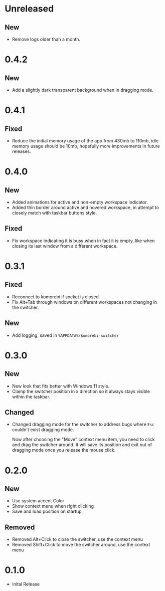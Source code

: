 # Unreleased

## New

- Remove logs older than a month.

# 0.4.2

## New

- Add a slightly dark transparent background when in dragging mode.

# 0.4.1

## Fixed

- Reduce the initial memory usage of the app from 430mb to 110mb, idle memory usage should be 10mb, hopefully more improvements in future releases.

# 0.4.0

## New

- Added animations for active and non-empty workspace indicator.
- Added thin border around active and hovered workspace, in attempt to closely match with taskbar buttons style.

## Fixed

- Fix workspace indicating it is busy when in fact it is empty, like when closing its last window from a different workspace.

# 0.3.1

## Fixed

- Reconnect to komorebi if socket is closed
- Fix Alt+Tab through windows on different workspaces not changing in the switcher.

## New

- Add logging, saved in `%APPDATA%\komorebi-switcher`

# 0.3.0

## New

- New look that fits better with Windows 11 style.
- Clamp the switcher position in x direction so it always stays visible within the taskbar.

## Changed

- Changed dragging mode for the switcher to address bugs where `Esc` couldn't exist dragging mode.

  Now after choosing the "Move" context menu item, you need to click and drag the switcher around.
  It will save its position and exit out of dragging mode once you release the mouse click.

# 0.2.0

## New

- Use system accent Color
- Show context menu when right clicking
- Save and load position on startup

## Removed

- Removed Alt+Click to close the switcher, use the context menu
- Removed Shift+Click to move the switcher around, use the context menu

# 0.1.0

- Inital Release
